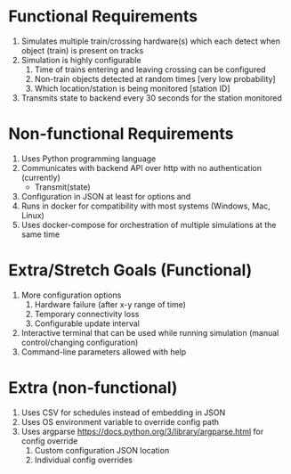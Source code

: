 # Functional Requirements
  1. Simulates multiple train/crossing hardware(s) which each detect when object (train) is present on tracks
  2. Simulation is highly configurable
     1. Time of trains entering and leaving crossing can be configured
     2. Non-train objects detected at random times [very low probability]
     3. Which location/station is being monitored [station ID]
  3. Transmits state to backend every 30 seconds for the station monitored

# Non-functional Requirements
  1. Uses Python programming language
  2. Communicates with backend API over http with no authentication (currently)
     - Transmit(state)
  3. Configuration in JSON at least for options and 
  4. Runs in docker for compatibility with most systems (Windows, Mac, Linux)
  5. Uses docker-compose for orchestration of multiple simulations at the same time

# Extra/Stretch Goals (Functional)
  1. More configuration options
     1. Hardware failure (after x-y range of time) 
     2. Temporary connectivity loss
     3. Configurable update interval
  2. Interactive terminal that can be used while running simulation (manual control/changing configuration)
  3. Command-line parameters allowed with help

# Extra (non-functional)
  1. Uses CSV for schedules instead of embedding in JSON
  2. Uses OS environment variable to override config path
  3. Uses argparse https://docs.python.org/3/library/argparse.html  for config override
     1. Custom configuration JSON location
     2. Individual config overrides

